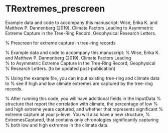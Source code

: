 # TRextremes_prescreen
 Example data and code to accompany this manuscript:  Wise, Erika K. and Matthew P. Dannenberg (2019). 
 Climate Factors Leading to Asymmetric Extreme Capture in the Tree-Ring Record, Geophysical Research Letters. 

% Prescreen for extreme capture in tree-ring records

% Example data and code to accompany this manuscript:
% Wise, Erika K. and Matthew P. Dannenberg (2019). Climate Factors Leading  
% to Asymmetric Extreme Capture in the Tree-Ring Record, Geophysical  
% Research Letters. (to be updated post-publication)

% Using the example file, you can input existing tree-ring and climate data to 
% see if high and low climate extremes are captured by the tree-ring records.

% After running this code, you will have additional fields in the InputData
% structure that report the correlation with climate, the percentage of low 
% and high extreme years captured, and whether that represents significant 
% extreme capture at your p-level.  You will also have a new structure, 
% ExtremesCaptured, that contains only chronologies significantly capturing 
% both low and high extremes in the climate data. 
